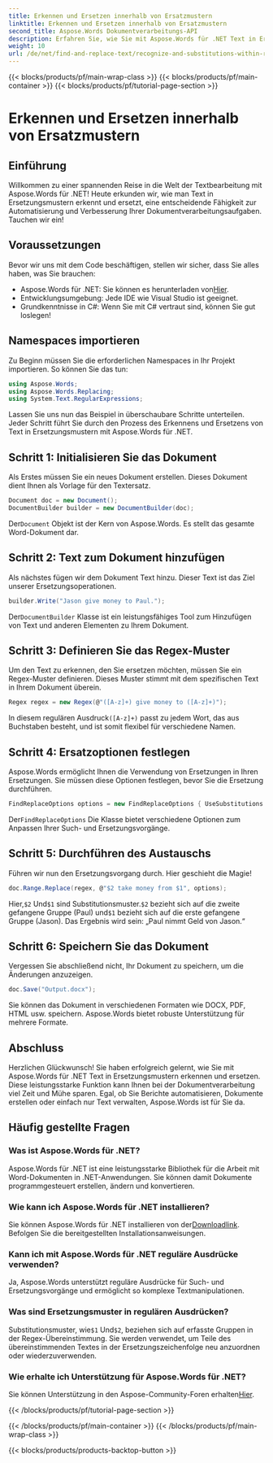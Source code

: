 ```yaml
---
title: Erkennen und Ersetzen innerhalb von Ersatzmustern
linktitle: Erkennen und Ersetzen innerhalb von Ersatzmustern
second_title: Aspose.Words Dokumentverarbeitungs-API
description: Erfahren Sie, wie Sie mit Aspose.Words für .NET Text in Ersetzungsmustern erkennen und ersetzen. Schritt-für-Schritt-Anleitung mit ausführlichen Beispielen.
weight: 10
url: /de/net/find-and-replace-text/recognize-and-substitutions-within-replacement-patterns/
---
```


{{< blocks/products/pf/main-wrap-class >}}
{{< blocks/products/pf/main-container >}}
{{< blocks/products/pf/tutorial-page-section >}}

# Erkennen und Ersetzen innerhalb von Ersatzmustern

## Einführung

Willkommen zu einer spannenden Reise in die Welt der Textbearbeitung mit Aspose.Words für .NET! Heute erkunden wir, wie man Text in Ersetzungsmustern erkennt und ersetzt, eine entscheidende Fähigkeit zur Automatisierung und Verbesserung Ihrer Dokumentverarbeitungsaufgaben. Tauchen wir ein!

## Voraussetzungen

Bevor wir uns mit dem Code beschäftigen, stellen wir sicher, dass Sie alles haben, was Sie brauchen:

-  Aspose.Words für .NET: Sie können es herunterladen von[Hier](https://releases.aspose.com/words/net/).
- Entwicklungsumgebung: Jede IDE wie Visual Studio ist geeignet.
- Grundkenntnisse in C#: Wenn Sie mit C# vertraut sind, können Sie gut loslegen!

## Namespaces importieren

Zu Beginn müssen Sie die erforderlichen Namespaces in Ihr Projekt importieren. So können Sie das tun:

```csharp
using Aspose.Words;
using Aspose.Words.Replacing;
using System.Text.RegularExpressions;
```

Lassen Sie uns nun das Beispiel in überschaubare Schritte unterteilen. Jeder Schritt führt Sie durch den Prozess des Erkennens und Ersetzens von Text in Ersetzungsmustern mit Aspose.Words für .NET.

## Schritt 1: Initialisieren Sie das Dokument

Als Erstes müssen Sie ein neues Dokument erstellen. Dieses Dokument dient Ihnen als Vorlage für den Textersatz.

```csharp
Document doc = new Document();
DocumentBuilder builder = new DocumentBuilder(doc);
```

 Der`Document` Objekt ist der Kern von Aspose.Words. Es stellt das gesamte Word-Dokument dar.

## Schritt 2: Text zum Dokument hinzufügen

Als nächstes fügen wir dem Dokument Text hinzu. Dieser Text ist das Ziel unserer Ersetzungsoperationen.

```csharp
builder.Write("Jason give money to Paul.");
```

 Der`DocumentBuilder` Klasse ist ein leistungsfähiges Tool zum Hinzufügen von Text und anderen Elementen zu Ihrem Dokument.

## Schritt 3: Definieren Sie das Regex-Muster

Um den Text zu erkennen, den Sie ersetzen möchten, müssen Sie ein Regex-Muster definieren. Dieses Muster stimmt mit dem spezifischen Text in Ihrem Dokument überein.

```csharp
Regex regex = new Regex(@"([A-z]+) give money to ([A-z]+)");
```

 In diesem regulären Ausdruck`([A-z]+)` passt zu jedem Wort, das aus Buchstaben besteht, und ist somit flexibel für verschiedene Namen.

## Schritt 4: Ersatzoptionen festlegen

Aspose.Words ermöglicht Ihnen die Verwendung von Ersetzungen in Ihren Ersetzungen. Sie müssen diese Optionen festlegen, bevor Sie die Ersetzung durchführen.

```csharp
FindReplaceOptions options = new FindReplaceOptions { UseSubstitutions = true };
```

 Der`FindReplaceOptions` Die Klasse bietet verschiedene Optionen zum Anpassen Ihrer Such- und Ersetzungsvorgänge.

## Schritt 5: Durchführen des Austauschs

Führen wir nun den Ersetzungsvorgang durch. Hier geschieht die Magie!

```csharp
doc.Range.Replace(regex, @"$2 take money from $1", options);
```

 Hier,`$2` Und`$1` sind Substitutionsmuster.`$2` bezieht sich auf die zweite gefangene Gruppe (Paul) und`$1` bezieht sich auf die erste gefangene Gruppe (Jason). Das Ergebnis wird sein: „Paul nimmt Geld von Jason.“

## Schritt 6: Speichern Sie das Dokument

Vergessen Sie abschließend nicht, Ihr Dokument zu speichern, um die Änderungen anzuzeigen.

```csharp
doc.Save("Output.docx");
```

Sie können das Dokument in verschiedenen Formaten wie DOCX, PDF, HTML usw. speichern. Aspose.Words bietet robuste Unterstützung für mehrere Formate.

## Abschluss

Herzlichen Glückwunsch! Sie haben erfolgreich gelernt, wie Sie mit Aspose.Words für .NET Text in Ersetzungsmustern erkennen und ersetzen. Diese leistungsstarke Funktion kann Ihnen bei der Dokumentverarbeitung viel Zeit und Mühe sparen. Egal, ob Sie Berichte automatisieren, Dokumente erstellen oder einfach nur Text verwalten, Aspose.Words ist für Sie da.

## Häufig gestellte Fragen

### Was ist Aspose.Words für .NET?
Aspose.Words für .NET ist eine leistungsstarke Bibliothek für die Arbeit mit Word-Dokumenten in .NET-Anwendungen. Sie können damit Dokumente programmgesteuert erstellen, ändern und konvertieren.

### Wie kann ich Aspose.Words für .NET installieren?
 Sie können Aspose.Words für .NET installieren von der[Downloadlink](https://releases.aspose.com/words/net/). Befolgen Sie die bereitgestellten Installationsanweisungen.

### Kann ich mit Aspose.Words für .NET reguläre Ausdrücke verwenden?
Ja, Aspose.Words unterstützt reguläre Ausdrücke für Such- und Ersetzungsvorgänge und ermöglicht so komplexe Textmanipulationen.

### Was sind Ersetzungsmuster in regulären Ausdrücken?
 Substitutionsmuster, wie`$1` Und`$2`, beziehen sich auf erfasste Gruppen in der Regex-Übereinstimmung. Sie werden verwendet, um Teile des übereinstimmenden Textes in der Ersetzungszeichenfolge neu anzuordnen oder wiederzuverwenden.

### Wie erhalte ich Unterstützung für Aspose.Words für .NET?
 Sie können Unterstützung in den Aspose-Community-Foren erhalten[Hier](https://forum.aspose.com/c/words/8).

{{< /blocks/products/pf/tutorial-page-section >}}

{{< /blocks/products/pf/main-container >}}
{{< /blocks/products/pf/main-wrap-class >}}

{{< blocks/products/products-backtop-button >}}
